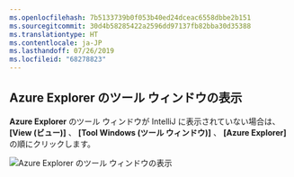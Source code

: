 ```yaml
---
ms.openlocfilehash: 7b5133739b0f053b40ed24dceac6558dbbe2b151
ms.sourcegitcommit: 30d4b58285422a2596dd97137fb82bba30d35388
ms.translationtype: HT
ms.contentlocale: ja-JP
ms.lasthandoff: 07/26/2019
ms.locfileid: "68278823"
---
```

## <a name="displaying-the-azure-explorer-tool-window"></a>Azure Explorer のツール ウィンドウの表示

**Azure Explorer** のツール ウィンドウが IntelliJ に表示されていない場合は、 **[View (ビュー)]** 、 **[Tool Windows (ツール ウィンドウ)]** 、 **[Azure Explorer]** の順にクリックします。

![Azure Explorer のツール ウィンドウの表示](../media/azure-toolkit-for-intellij-show-azure-explorer/show-az-exp-01.png)

